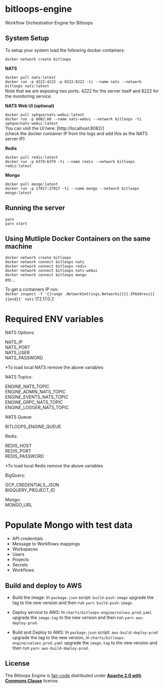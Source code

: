 # bitloops-engine

Workflow Orchestration Engine for Bitloops

## System Setup

To setup your system load the following docker containers:

`docker network create bitloops`

**NATS**

`docker pull nats:latest`  
`docker run -p 4222:4222 -p 8222:8222 -ti --name nats --network bitloops nats:latest`  
Note that we are exposing two ports. 4222 for the server itself and 8222 for the monitoring service.

**NATS Web UI (optional)**

`docker pull sphqxe/nats-webui:latest`  
`docker run -p 8082:80 --name nats-webui --network bitloops -ti sphqxe/nats-webui:latest`  
You can visit the UI here: [http://localhost:8082/]  
(check the docker container IP from the logs and add this as the NATS server IP)

**Redis**

`docker pull redis:latest`  
`docker run -p 6379:6379 -ti --name redis --network bitloops redis:latest`

**Mongo**

`docker pull mongo:latest`  
`docker run -p 27017:27017 -ti --name mongo --network bitloops mongo:latest`

## Running the server

`yarn`  
`yarn start`

## Using Mutliple Docker Containers on the same machine

`docker network create bitloops`  
`docker network connect bitloops nats`  
`docker network connect bitloops redis`  
`docker network connect bitloops nats-webui`  
`docker network connect bitloops mongo`  
etc...

To get a containers IP run:  
`docker inspect -f '{{range .NetworkSettings.Networks}}{{.IPAddress}}{{end}}' nats`
172.17.0.2

# Required ENV variables

NATS Options:

NATS_IP  
NATS_PORT  
NATS_USER  
NATS_PASSWORD

\*To load local NATS remove the above variables

NATS Topics:

ENGINE_NATS_TOPIC  
ENGINE_ADMIN_NATS_TOPIC  
ENGINE_EVENTS_NATS_TOPIC  
ENGINE_GRPC_NATS_TOPIC  
ENGINE_LOGGER_NATS_TOPIC

NATS Queue:

BITLOOPS_ENGINE_QUEUE

Redis:

REDIS_HOST  
REDIS_PORT  
REDIS_PASSWORD

\*To load local Redis remove the above variables

BigQuery:

GCP_CREDENTIALS_JSON  
BIGQUERY_PROJECT_ID

Mongo:  
MONGO_URL

# Populate Mongo with test data

-   API credentials
-   Message to Workflows mappings
-   Workspaces
-   Users
-   Projects
-   Secrets
-   Workflows

## Build and deploy to AWS

- Build the image:
In `package.json` script: `build-push-image` upgrade the tag to the new version and then run `yarn build-push-image`.
- Deploy service to AWS:
In `charts/bitloops-engine/values.prod.yaml` upgrade the `image.tag` to the new version and then run `yarn aws-deploy-prod`.

- Build and Deploy to AWS:
In `package.json` script: `aws-build-deploy-prod` upgrade the tag to the new version,
in `charts/bitloops-engine/values.prod.yaml` upgrade the `image.tag` to the new version and then run `yarn aws-build-deploy-prod`.

## License

The Bitloops Engine is [fair-code](http://faircode.io) distributed under [**Apache 2.0 with Commons Clause**](https://github.com/bitloops/bitloops-engine/LICENSE.md) license.